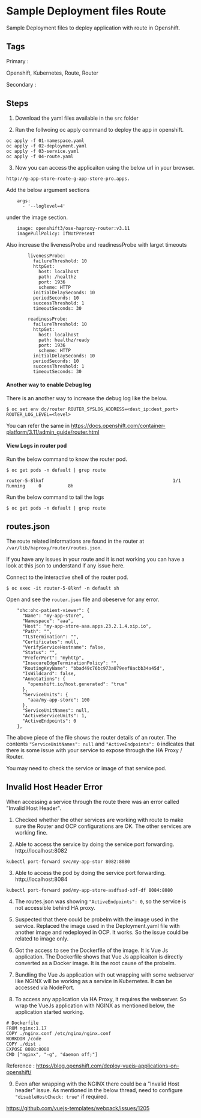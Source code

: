 # Sample Deployment files Route

Sample Deployment files to deploy application with route in Openshift.

## Tags

Primary : 

Openshift, Kubernetes, Route, Router

Secondary : 

## Steps

1. Download the yaml files available in the `src` folder

2. Run the follwoing oc apply command to deploy the app in openshift.

```
oc apply -f 01-namespace.yaml
oc apply -f 02-deployment.yaml
oc apply -f 03-service.yaml
oc apply -f 04-route.yaml
```

3. Now you can access the applicaiton using the below url in your browser.

```
http://g-app-store-route-g-app-store-pro.apps.
```
Add the below argument sections 
```
    args:
      - '--loglevel=4'
```

under the image section.
```
    image: openshift3/ose-haproxy-router:v3.11
    imagePullPolicy: IfNotPresent
```

Also increase the livenessProbe and readinessProbe with larget timeouts
```
        livenessProbe:
          failureThreshold: 10
          httpGet:
            host: localhost
            path: /healthz
            port: 1936
            scheme: HTTP
          initialDelaySeconds: 10
          periodSeconds: 10
          successThreshold: 1
          timeoutSeconds: 30

        readinessProbe:
          failureThreshold: 10
          httpGet:
            host: localhost
            path: healthz/ready
            port: 1936
            scheme: HTTP
          initialDelaySeconds: 10
          periodSeconds: 10
          successThreshold: 1
          timeoutSeconds: 30
```

#### Another way to enable Debug log 

There is an another way to increase the debug log like the below.

```
$ oc set env dc/router ROUTER_SYSLOG_ADDRESS=<dest_ip:dest_port>  ROUTER_LOG_LEVEL=<level>
```
You can refer the same in https://docs.openshift.com/container-platform/3.11/admin_guide/router.html

#### View Logs in router pod 

Run the below command to know the router pod.
```
$ oc get pods -n default | grep route

router-5-8lknf                                                1/1     Running     0          8h
```

Run the below command to tail the logs
```
$ oc get pods -n default | grep route
```

## routes.json 

The route related informations are found in the router at `/var/lib/haproxy/router/routes.json`.

If you have any issues in your route and it is not working you can have a look at this json to understand if any issue here.

Connect to the interactive shell of the router pod.
```
$ oc exec -it router-5-8lknf -n default sh
```

Open and see the `router.json` file and obeserve for any error. 
```
    "ohc:ohc-patient-viewer": {
      "Name": "my-app-store",
      "Namespace": "aaa",
      "Host": "my-app-store-aaa.apps.23.2.1.4.xip.io",
      "Path": "",
      "TLSTermination": "",
      "Certificates": null,
      "VerifyServiceHostname": false,
      "Status": "",
      "PreferPort": "myhttp",
      "InsecureEdgeTerminationPolicy": "",
      "RoutingKeyName": "bbad49c76bc973a079eef8acbb34a45d",
      "IsWildcard": false,
      "Annotations": {
        "openshift.io/host.generated": "true"
      },
      "ServiceUnits": {
        "aaa/my-app-store": 100
      },
      "ServiceUnitNames": null,
      "ActiveServiceUnits": 1,
      "ActiveEndpoints": 0
    },
```

The above piece of the file shows the router details of an router. The contents `"ServiceUnitNames": null` and `"ActiveEndpoints": 0` indicates that there is some issue with your service to expose through the HA Proxy / Router. 

You may need to check the service or image of that service pod.


## Invalid Host Header Error

When accessing a service through the route there was an error called "Invalid Host Header". 

1. Checked whether the other services are working with route to make sure the Router and OCP configurations are OK. The other services are working fine.

2. Able to access the service by doing the service port forwarding. http://localhost:8082
```
kubectl port-forward svc/my-app-stor 8082:8080
```

3. Able to access the pod by doing the service port forwarding. http://localhost:8084
```
kubectl port-forward pod/my-app-store-asdfsad-sdf-df 8084:8080
```

4. The routes.json was showing `"ActiveEndpoints": 0`, so the service is not accessible behind HA proxy.

5. Suspected that there could be probelm with the image used in the service. Replaced the image used in the Deployment.yaml file with another image and redeployed in OCP. It works. So the issue could be related to image only.

6. Got the access to see the Dockerfile of the image. It is Vue Js application. The Dockerfile shows that Vue Js applicaiton is directly converted as a Docker image. It is the root cause of the probelm.

7. Bundling the Vue Js application with out wrapping with some webserver like NGINX will be working as a service in Kubernetes. It can be accessed via NodePort. 

8. To access any application via HA Proxy, it requires the webserver. So wrap the VueJs application with NGINX as mentioned below, the application started working.

```
# Dockerfile
FROM nginx:1.17
COPY ./nginx.conf /etc/nginx/nginx.conf
WORKDIR /code
COPY ./dist .
EXPOSE 8080:8080
CMD ["nginx", "-g", "daemon off;"]
```

Reference : https://blog.openshift.com/deploy-vuejs-applications-on-openshift/

9. Even after wrapping with the NGINX there could be a "Invalid Host header" issue. As mentioned in the below thread, need to configure `"disableHostCheck: true"` if required.

https://github.com/vuejs-templates/webpack/issues/1205

